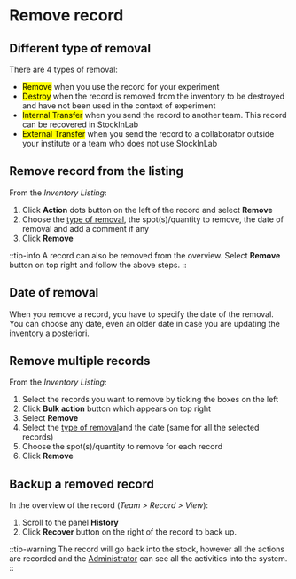 # Remove record

## Different type of removal

There are 4 types of removal:

* <mark>Remove</mark> when you use the record for your experiment
* <mark>Destroy</mark> when the record is removed from the inventory to be destroyed and have not been used in the context of experiment
* <mark>Internal Transfer</mark> when you send the record to another team. This record can be recovered in StockInLab
* <mark>External Transfer</mark> when you send the record to a collaborator outside your institute or a team who does not use StockInLab

## Remove record from the listing

From the *Inventory Listing*:

1. Click **Action** dots button on the left of the record and select **Remove**
2. Choose the [type of removal](/laboratory-information-management-system/remove-record#different-type-of-removal), the spot(s)/quantity to remove, the date of removal and add a comment if any
3. Click **Remove**

::tip-info
A record can also be removed from the overview. Select **Remove** button on top right and follow the above steps.
::

## Date of removal

When you remove a record, you have to specify the date of the removal. You can choose any date, even an older date in case you are updating the inventory a posteriori.

## Remove multiple records

From the *Inventory Listing*:

1. Select the records you want to remove by ticking the boxes on the left
2. Click **Bulk action** button which appears on top right
3. Select **Remove**
4. Select the [type of removal](/laboratory-information-management-system/remove-record#different-type-of-removal)and the date (same for all the selected records)
5. Choose the spot(s)/quantity to remove for each record
6. Click **Remove**

## Backup a removed record

In the overview of the record (*Team > Record > View*):

1. Scroll to the panel **History**
2. Click **Recover** button on the right of the record to back up.

::tip-warning
The record will go back into the stock, however all the actions are recorded and the [Administrator](/laboratory-information-management-system/dashboard/audit-trail) can see all the activities into the system.
::
